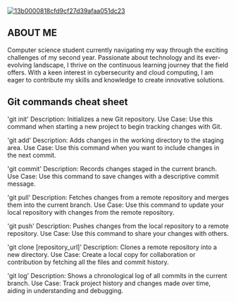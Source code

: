 [![13b0000818cfd9cf27d39afaa051dc23](https://github.com/EzekielTalampas/EzekielTalampas/assets/133622874/fc070091-7463-4285-a041-7574c3d1291e)
](https://github.com/EzekielTalampas/EzekielTalampas/assets/133622874/db5e217e-2a04-4d3a-99bc-6d229e4a2e36)
## ABOUT ME

Computer science student currently navigating my way through the exciting challenges of my second year. Passionate about technology and its ever-evolving landscape, I thrive on the continuous learning journey that the field offers. With a keen interest in cybersecurity and cloud computing, I am eager to contribute my skills and knowledge to create innovative solutions.


## Git commands cheat sheet 

'git init'
Description: Initializes a new Git repository.
Use Case: Use this command when starting a new project to begin tracking changes with Git.

'git add'
Description: Adds changes in the working directory to the staging area.
Use Case: Use this command when you want to include changes in the next commit.

'git commit'
Description: Records changes staged in the current branch.
Use Case: Use this command to save changes with a descriptive commit message.

'git pull'
Description: Fetches changes from a remote repository and merges them into the current branch.
Use Case: Use this command to update your local repository with changes from the remote repository.

'git push'
Description: Pushes changes from the local repository to a remote repository.
Use Case: Use this command to share your changes with others.

'git clone [repository_url]'
Description: Clones a remote repository into a new directory.
Use Case: Create a local copy for collaboration or contribution by fetching all the files and commit history.

'git log'
Description: Shows a chronological log of all commits in the current branch.
Use Case: Track project history and changes made over time, aiding in understanding and debugging.
